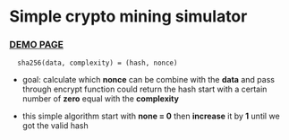 # Simple crypto mining simulator

### [DEMO PAGE](https://andy3520.github.io/simple-proof-of-work-simulator/)

```
  sha256(data, complexity) = (hash, nonce)
```

- goal: calculate which <b>nonce</b> can be combine with the <b>data</b> and
  pass through encrypt function could return the hash start with a certain
  number of <b>zero</b> equal with the <b>complexity</b>

- this simple algorithm start with <b>none = 0</b> then <b>increase</b> it
  by <b>1</b> until we got the valid hash
